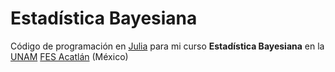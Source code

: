 # Estadística Bayesiana
Código de programación en [Julia](https://julialang.org/) para mi curso **Estadística Bayesiana** en la [UNAM](https://www.unam.mx/) [FES Acatlán](https://www.acatlan.unam.mx/) (México)
